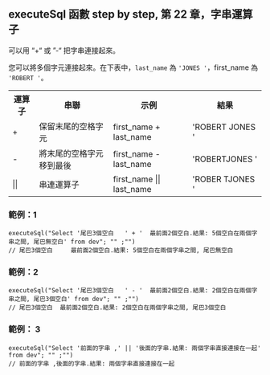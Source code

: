 <h2>executeSql 函數 step by step, 第 22 章，字串運算子</h2><p>可以用 “+“ 或 ”-“ 把字串連接起來。</p><p style="text-align: start;">您可以將多個字元連接起來。在下表中，<code>last_name</code> 為 <code>'JONES '</code>，first_name 為 <code>'ROBERT '</code>。</p><table style="width: auto;"><tbody><tr><th colSpan="1" rowSpan="1" width="auto">運算子</th><th colSpan="1" rowSpan="1" width="auto">串聯</th><th colSpan="1" rowSpan="1" width="auto">示例</th><th colSpan="1" rowSpan="1" width="auto">結果</th></tr><tr><td colSpan="1" rowSpan="1" width="auto">+</td><td colSpan="1" rowSpan="1" width="auto">保留末尾的空格字元</td><td colSpan="1" rowSpan="1" width="auto">first_name + last_name</td><td colSpan="1" rowSpan="1" width="auto">'ROBERT JONES '</td></tr><tr><td colSpan="1" rowSpan="1" width="auto">-</td><td colSpan="1" rowSpan="1" width="auto">將末尾的空格字元移到最後</td><td colSpan="1" rowSpan="1" width="auto">first_name - last_name</td><td colSpan="1" rowSpan="1" width="auto">'ROBERTJONES '</td></tr><tr><td colSpan="1" rowSpan="1" width="auto">||</td><td colSpan="1" rowSpan="1" width="auto">串連運算子</td><td colSpan="1" rowSpan="1" width="auto">first_name || last_name</td><td colSpan="1" rowSpan="1" width="auto">'ROBER TJONES '</td></tr></tbody></table><h3>範例：1</h3><pre><code >executeSql("Select '尾巴3個空白   ' + '  最前面2個空白.結果: 5個空白在兩個字串之間, 尾巴無空白' from dev"; "" ;"")
// 尾巴3個空白     最前面2個空白.結果: 5個空白在兩個字串之間, 尾巴無空白</code></pre><h3>範例：2</h3><pre><code >executeSql("Select '尾巴3個空白   ' - '  最前面2個空白.結果: 2個空白在兩個字串之間, 尾巴3個空白' from dev"; "" ;"")
// 尾巴3個空白  最前面2個空白.結果: 2個空白在兩個字串之間, 尾巴3個空白   </code></pre><h3>範例： 3</h3><pre><code >executeSql("Select '前面的字串 ,' || '後面的字串.結果: 兩個字串直接連接在一起' from dev"; "" ;"")
// 前面的字串 ,後面的字串.結果: 兩個字串直接連接在一起</code></pre><p><br></p>